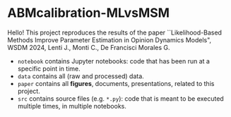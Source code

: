 # ABMcalibration-MLvsMSM

Hello! 
This project reproduces the results of the paper ``Likelihood-Based Methods Improve Parameter Estimation in Opinion Dynamics Models", WSDM 2024, Lenti J., Monti C., De Francisci Morales G.

- `notebook` contains Jupyter notebooks: code that has been run at a specific point in time.
- `data` contains all (raw and processed) data.
- `paper` contains all **figures**, documents, presentations, related to this project.
- `src` contains source files (e.g. `*.py`): code that is meant to be executed multiple times, in multiple notebooks.
